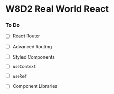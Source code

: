 # W8D2 Real World React

### To Do
- [ ] React Router
- [ ] Advanced Routing
- [ ] Styled Components
- [ ] `useContext`
- [ ] `useRef`
- [ ] Component Libraries













# 
